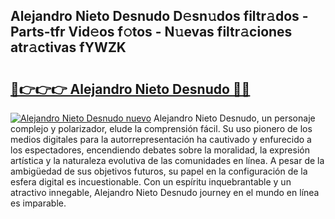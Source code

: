 ## Alejandro Nieto Desnudo D𝚎sn𝚞dos filtr𝚊dos - Parts-tfr Vid𝚎os f𝚘tos - N𝚞evas filtr𝚊ciones atr𝚊ctivas fYWZK

# <h2><a href="http://mbbjfe.tromn.icu/?c=Alejandro+Nieto+Desnudo">🔗👉👉👉 Alejandro Nieto Desnudo 🔗🔗</a></h2>

[![Alejandro Nieto Desnudo nuevo](https://i.imgur.com/pEAQMta.gif)](http://mbbjfe.tromn.icu/?c=Alejandro+Nieto+Desnudo)
Alejandro Nieto Desnudo, un personaje complejo y polarizador, elude la comprensión fácil. Su uso pionero de los medios digitales para la autorrepresentación ha cautivado y enfurecido a los espectadores, encendiendo debates sobre la moralidad, la expresión artística y la naturaleza evolutiva de las comunidades en línea. A pesar de la ambigüedad de sus objetivos futuros, su papel en la configuración de la esfera digital es incuestionable. Con un espíritu inquebrantable y un atractivo innegable, Alejandro Nieto Desnudo journey en el mundo en línea es imparable.
